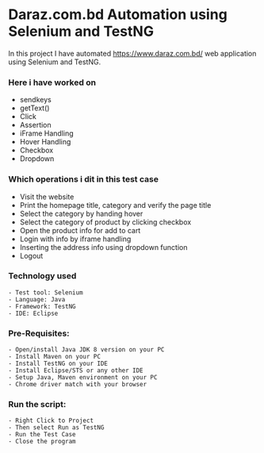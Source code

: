 # Daraz.com.bd Automation using Selenium and TestNG

In this project I have automated https://www.daraz.com.bd/ web application using Selenium and TestNG. 

### Here i have worked on
- sendkeys
- getText()
- Click
- Assertion
- iFrame Handling
- Hover Handling
- Checkbox
- Dropdown

### Which operations i dit in this test case
- Visit the website
- Print the homepage title, category and verify the page title
- Select the category by handing hover
- Select the category of product by clicking checkbox
- Open the product info for add to cart
- Login with info by iframe handling
- Inserting the address info using dropdown function
- Logout

### Technology used
    - Test tool: Selenium
    - Language: Java
    - Framework: TestNG
    - IDE: Eclipse

### Pre-Requisites:
    - Open/install Java JDK 8 version on your PC
    - Install Maven on your PC
    - Install TestNG on your IDE
    - Install Eclipse/STS or any other IDE
    - Setup Java, Maven environment on your PC
    - Chrome driver match with your browser

### Run the script:
    - Right Click to Project
    - Then select Run as TestNG
    - Run the Test Case
    - Close the program
